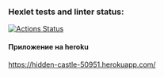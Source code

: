 ### Hexlet tests and linter status:

[![Actions Status](https://github.com/leetvig/frontend-project-lvl4/workflows/hexlet-check/badge.svg)](https://github.com/leetvig/frontend-project-lvl4/actions)

#### Приложение на heroku

https://hidden-castle-50951.herokuapp.com/

